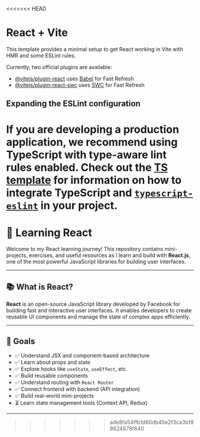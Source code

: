 <<<<<<< HEAD
# React + Vite

This template provides a minimal setup to get React working in Vite with HMR and some ESLint rules.

Currently, two official plugins are available:

- [@vitejs/plugin-react](https://github.com/vitejs/vite-plugin-react/blob/main/packages/plugin-react) uses [Babel](https://babeljs.io/) for Fast Refresh
- [@vitejs/plugin-react-swc](https://github.com/vitejs/vite-plugin-react/blob/main/packages/plugin-react-swc) uses [SWC](https://swc.rs/) for Fast Refresh

## Expanding the ESLint configuration

If you are developing a production application, we recommend using TypeScript with type-aware lint rules enabled. Check out the [TS template](https://github.com/vitejs/vite/tree/main/packages/create-vite/template-react-ts) for information on how to integrate TypeScript and [`typescript-eslint`](https://typescript-eslint.io) in your project.
=======
# 🚀 Learning React

Welcome to my React learning journey! This repository contains mini-projects, exercises, and useful resources as I learn and build with **React.js**, one of the most powerful JavaScript libraries for building user interfaces.

---

## 📚 What is React?

**React** is an open-source JavaScript library developed by Facebook for building fast and interactive user interfaces. It enables developers to create reusable UI components and manage the state of complex apps efficiently.

---

## 🎯 Goals

- ✅ Understand JSX and component-based architecture
- ✅ Learn about props and state
- ✅ Explore hooks like `useState`, `useEffect`, etc.
- ✅ Build reusable components
- ✅ Understand routing with `React Router`
- ✅ Connect frontend with backend (API integration)
- ✅ Build real-world mini-projects
- ⏳ Learn state management tools (Context API, Redux)

---
>>>>>>> ade8fa54ffb1d60db45e2f3ca3bf88624878f840
